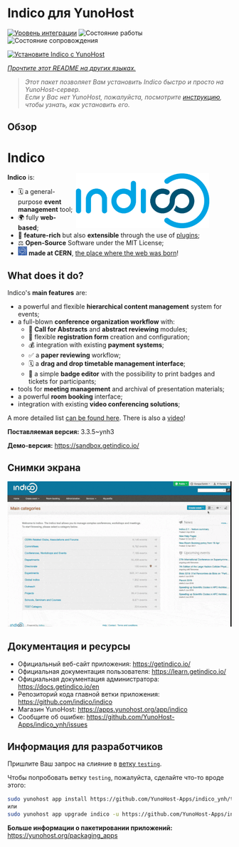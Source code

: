<!--
Важно: этот README был автоматически сгенерирован <https://github.com/YunoHost/apps/tree/master/tools/readme_generator>
Он НЕ ДОЛЖЕН редактироваться вручную.
-->

# Indico для YunoHost

[![Уровень интеграции](https://apps.yunohost.org/badge/integration/indico)](https://ci-apps.yunohost.org/ci/apps/indico/)
![Состояние работы](https://apps.yunohost.org/badge/state/indico)
![Состояние сопровождения](https://apps.yunohost.org/badge/maintained/indico)

[![Установите Indico с YunoHost](https://install-app.yunohost.org/install-with-yunohost.svg)](https://install-app.yunohost.org/?app=indico)

*[Прочтите этот README на других языках.](./ALL_README.md)*

> *Этот пакет позволяет Вам установить Indico быстро и просто на YunoHost-сервер.*  
> *Если у Вас нет YunoHost, пожалуйста, посмотрите [инструкцию](https://yunohost.org/install), чтобы узнать, как установить его.*

## Обзор

# Indico 

<img src="https://github.com/indico/indico/raw/master/indico/web/static/images/logo_indico.png"
     align="right"
     width="300"
     style="width: 300px; float: right; margin-right: 50px;">

**Indico** is:
 * 🗓 a general-purpose **event management** tool;
 * 🌍 fully **web-based**;
 * 🧩 **feature-rich** but also **extensible** through the use of [plugins](https://docs.getindico.io/en/stable/plugins/);
 * ⚖️ **Open-Source** Software under the MIT License;
 * <img src="https://raw.githubusercontent.com/indico/assets/master/cern_badge.png" width="20"> **made at CERN**, [the place where the web was born](https://home.cern/science/computing/birth-web)!

## What does it do?
Indico's **main features** are:
 * a powerful and flexible **hierarchical content management** system for events;
 * a full-blown **conference organization workflow** with:
   - 📢 **Call for Abstracts** and **abstract reviewing** modules;
   - 📝 flexible **registration form** creation and configuration;
   - 💰 integration with existing **payment systems**;
   - ✅ a **paper reviewing** workflow;
   - 🗓 a **drag and drop timetable management interface**;
   - 🎫 a simple **badge editor** with the possibility to print badges and tickets for participants;
 * tools for **meeting management** and archival of presentation materials;
 * a powerful **room booking** interface;
 * integration with existing **video conferencing solutions**;

A more detailed list [can be found here](https://getindico.io/features/). There is also a [video](https://www.youtube.com/watch?v=yo8rgg9dOcc)!


**Поставляемая версия:** 3.3.5~ynh3

**Демо-версия:** <https://sandbox.getindico.io/>

## Снимки экрана

![Снимок экрана Indico](./doc/screenshots/sneakpeek.gif)

## Документация и ресурсы

- Официальный веб-сайт приложения: <https://getindico.io/>
- Официальная документация пользователя: <https://learn.getindico.io/>
- Официальная документация администратора: <https://docs.getindico.io/en>
- Репозиторий кода главной ветки приложения: <https://github.com/indico/indico>
- Магазин YunoHost: <https://apps.yunohost.org/app/indico>
- Сообщите об ошибке: <https://github.com/YunoHost-Apps/indico_ynh/issues>

## Информация для разработчиков

Пришлите Ваш запрос на слияние в [ветку `testing`](https://github.com/YunoHost-Apps/indico_ynh/tree/testing).

Чтобы попробовать ветку `testing`, пожалуйста, сделайте что-то вроде этого:

```bash
sudo yunohost app install https://github.com/YunoHost-Apps/indico_ynh/tree/testing --debug
или
sudo yunohost app upgrade indico -u https://github.com/YunoHost-Apps/indico_ynh/tree/testing --debug
```

**Больше информации о пакетировании приложений:** <https://yunohost.org/packaging_apps>
